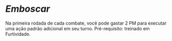 # *Emboscar*

Na primeira rodada de cada combate, você pode gastar 2 PM para executar uma ação padrão adicional em seu turno. Pré-requisito: treinado em Furtividade.